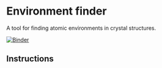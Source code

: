 # Environment finder

A tool for finding atomic environments in crystal structures.

[![Binder](https://mybinder.org/badge_logo.svg)](https://mybinder.org/v2/gh/PabloPiaggi/EnvironmentFinder/master?filepath=EnvironmentFinder.ipynb)


## Instructions

